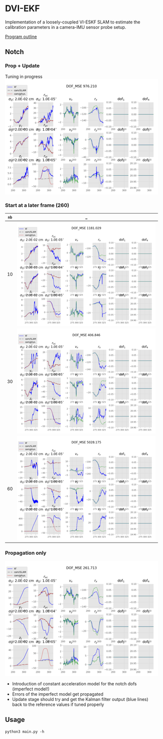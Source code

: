 # DVI-EKF
Implementation of a loosely-coupled VI-ESKF SLAM to estimate
the calibration parameters in a camera-IMU sensor probe setup.

[Program outline](https://www.evernote.com/l/AeQSiL2U6txCWbgNAi1G9mUtWune-gjHNlU/)

## Notch
### Prop + Update
Tuning in progress
![](img/tuning.png)

### Start at a later frame (260)
`nb`| _  
--- | ---
10 | ![](img/start_260.png)
30 | ![](img/start_260_nb_30.png)
60 | ![](img/start_260_nb_60.png)

### Propagation only  
![](img/notchest_prop_only.png)

* Introduction of constant acceleration model for the notch dofs (imperfect model!)
* Errors of the imperfect model get propagated
* Update stage should try and get the Kalman filter output (blue lines) back to the reference values
    if tuned properly

## Usage
```
python3 main.py -h
```
